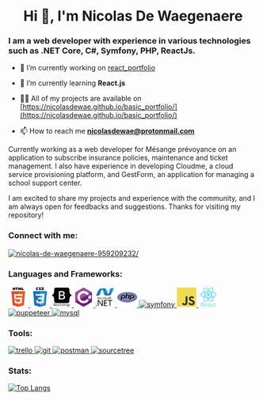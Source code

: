 <h1 align="center">Hi 👋, I'm Nicolas De Waegenaere</h1>
<h3>I am a web developer with experience in various technologies such as .NET Core, C#, Symfony, PHP, ReactJs.</h3>

- 🔭 I’m currently working on [react_portfolio](https://github.com/NicolasDewae/react_portfolio)

- 🌱 I’m currently learning **React.js**

- 👨‍💻 All of my projects are available on [https://nicolasdewae.github.io/basic_portfolio/](https://nicolasdewae.github.io/basic_portfolio/)

- 📫 How to reach me **nicolasdewae@protonmail.com**

<p>
  Currently working as a web developer for Mésange prévoyance 
  on an application to subscribe insurance policies, maintenance and ticket management. I also have experience in developing Cloudme, 
  a cloud service provisioning platform, and GestForm, an application for managing a school support center.
</p>
<p>
  I am excited to share my projects and experience with the community, and I am always open for feedbacks and suggestions. Thanks for visiting my repository!
</p>

<h3 align="left">Connect with me:</h3>
<p align="left">
  <a href="https://linkedin.com/in/nicolas-de-waegenaere-959209232/" target="blank">
    <img align="center" src="https://raw.githubusercontent.com/rahuldkjain/github-profile-readme-generator/master/src/images/icons/Social/linked-in-alt.svg" alt="nicolas-de-waegenaere-959209232/" height="30" width="40" />
  </a>
</p>

<h3 align="left">Languages and Frameworks:</h3>
<p align="left"> 
  <a href="https://www.w3.org/html/" target="_blank" rel="noreferrer"> 
    <img src="https://raw.githubusercontent.com/devicons/devicon/master/icons/html5/html5-original-wordmark.svg" alt="html5" width="40" height="40"/> 
  </a>
  <a href="https://www.w3schools.com/css/" target="_blank" rel="noreferrer"> 
    <img src="https://raw.githubusercontent.com/devicons/devicon/master/icons/css3/css3-original-wordmark.svg" alt="css3" width="40" height="40"/> 
  </a> 
  <a href="https://getbootstrap.com" target="_blank" rel="noreferrer"> 
    <img src="https://raw.githubusercontent.com/devicons/devicon/master/icons/bootstrap/bootstrap-plain-wordmark.svg" alt="bootstrap" width="40" height="40"/> 
  </a> 
  <a href="https://www.w3schools.com/cs/" target="_blank" rel="noreferrer"> 
    <img src="https://raw.githubusercontent.com/devicons/devicon/master/icons/csharp/csharp-original.svg" alt="csharp" width="40" height="40"/> 
  </a> 
  <a href="https://dotnet.microsoft.com/" target="_blank" rel="noreferrer"> 
    <img src="https://raw.githubusercontent.com/devicons/devicon/master/icons/dot-net/dot-net-original-wordmark.svg" alt="dotnet" width="40" height="40"/> 
  </a> 
    <a href="https://www.php.net" target="_blank" rel="noreferrer"> 
    <img src="https://raw.githubusercontent.com/devicons/devicon/master/icons/php/php-original.svg" alt="php" width="40" height="40"/> 
  </a> 
  <a href="https://symfony.com" target="_blank" rel="noreferrer"> 
    <img src="https://symfony.com/logos/symfony_black_03.svg" alt="symfony" width="40" height="40"/> 
  </a> 
  <a href="https://developer.mozilla.org/en-US/docs/Web/JavaScript" target="_blank" rel="noreferrer"> 
    <img src="https://raw.githubusercontent.com/devicons/devicon/master/icons/javascript/javascript-original.svg" alt="javascript" width="40" height="40"/> 
  </a> 
  <a href="https://reactjs.org/" target="_blank" rel="noreferrer"> 
    <img src="https://raw.githubusercontent.com/devicons/devicon/master/icons/react/react-original-wordmark.svg" alt="react" width="40" height="40"/> 
  </a> 
  <a href="https://github.com/puppeteer/puppeteer" target="_blank" rel="noreferrer">
    <img src="https://www.vectorlogo.zone/logos/pptrdev/pptrdev-official.svg" alt="puppeteer" width="40" height="40"/> 
  </a> 
  <a href="https://www.mysql.com/fr/" target="_blank" rel="noreferrer"> 
    <img src="https://www.vectorlogo.zone/logos/mysql/mysql-official.svg" alt="mysql" width="40" height="40"/> 
  </a>
</p>

<h3 align="left">Tools:</h3>
<p align="left"> 
  <a href="https://trello.com" target="_blank" rel="noreferrer"> 
    <img src="https://www.vectorlogo.zone/logos/trello/trello-icon.svg" alt="trello" width="40" height="40"/> 
  </a> 
  <a href="https://git-scm.com/" target="_blank" rel="noreferrer"> 
    <img src="https://www.vectorlogo.zone/logos/git-scm/git-scm-icon.svg" alt="git" width="40" height="40"/> 
  </a> 
  <a href="https://postman.com" target="_blank" rel="noreferrer"> 
    <img src="https://www.vectorlogo.zone/logos/getpostman/getpostman-icon.svg" alt="postman" width="40" height="40"/> 
  </a> 
  
  <a href="https://www.sourcetreeapp.com" target="_blank" rel="noreferrer"> 
    <img src="https://pics.freeicons.io/uploads/icons/png/17447841331551952105-512.png" alt="sourcetree" width="40" height="40"/> 
  </a> 
  
</p>

<h3 align="left">Stats:</h3>

[![Top Langs](https://github-readme-stats.vercel.app/api/top-langs/?username=nicolasdewae&layout=compact)](https://github.com/anuraghazra/github-readme-stats)
